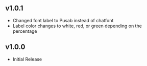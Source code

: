## v1.0.1
- Changed font label to Pusab instead of chatfont
- Label color changes to white, red, or green depending on the percentage
## v1.0.0
- Initial Release
